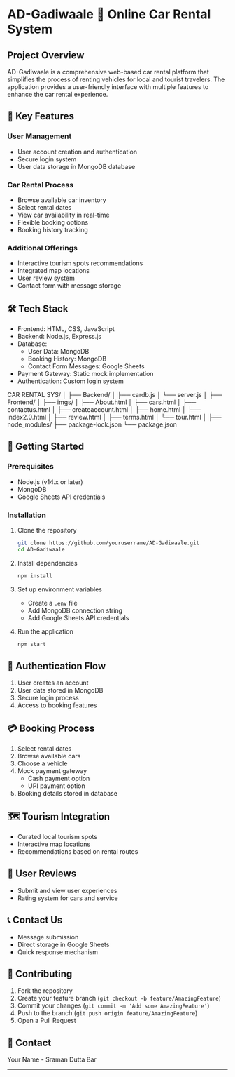 # AD-Gadiwaale 🚗 Online Car Rental System

## Project Overview
AD-Gadiwaale is a comprehensive web-based car rental platform that simplifies the process of renting vehicles for local and tourist travelers. The application provides a user-friendly interface with multiple features to enhance the car rental experience.

## 🌟 Key Features

### User Management
- User account creation and authentication
- Secure login system
- User data storage in MongoDB database

### Car Rental Process
- Browse available car inventory
- Select rental dates
- View car availability in real-time
- Flexible booking options
- Booking history tracking

### Additional Offerings
- Interactive tourism spots recommendations
- Integrated map locations
- User review system
- Contact form with message storage

## 🛠 Tech Stack
- Frontend: HTML, CSS, JavaScript
- Backend: Node.js, Express.js
- Database: 
  - User Data: MongoDB
  - Booking History: MongoDB
  - Contact Form Messages: Google Sheets
- Payment Gateway: Static mock implementation
- Authentication: Custom login system

CAR RENTAL SYS/
│
├── Backend/
│   ├── cardb.js
│   └── server.js
│
├── Frontend/
│   ├── imgs/
│   ├── About.html
│   ├── cars.html
│   ├── contactus.html
│   ├── createaccount.html
│   ├── home.html
│   ├── index2.0.html
│   ├── review.html
│   ├── terms.html
│   └── tour.html
│
├── node_modules/
├── package-lock.json
└── package.json

## 🚀 Getting Started

### Prerequisites
- Node.js (v14.x or later)
- MongoDB
- Google Sheets API credentials

### Installation
1. Clone the repository
   ```bash
   git clone https://github.com/yourusername/AD-Gadiwaale.git
   cd AD-Gadiwaale
   ```

2. Install dependencies
   ```bash
   npm install
   ```

3. Set up environment variables
   - Create a `.env` file
   - Add MongoDB connection string
   - Add Google Sheets API credentials

4. Run the application
   ```bash
   npm start
   ```

## 🔐 Authentication Flow
1. User creates an account
2. User data stored in MongoDB
3. Secure login process
4. Access to booking features

## 💳 Booking Process
1. Select rental dates
2. Browse available cars
3. Choose a vehicle
4. Mock payment gateway
   - Cash payment option
   - UPI payment option
5. Booking details stored in database

## 🗺️ Tourism Integration
- Curated local tourism spots
- Interactive map locations
- Recommendations based on rental routes

## 📝 User Reviews
- Submit and view user experiences
- Rating system for cars and service

## 📞 Contact Us
- Message submission
- Direct storage in Google Sheets
- Quick response mechanism

## 🤝 Contributing
1. Fork the repository
2. Create your feature branch (`git checkout -b feature/AmazingFeature`)
3. Commit your changes (`git commit -m 'Add some AmazingFeature'`)
4. Push to the branch (`git push origin feature/AmazingFeature`)
5. Open a Pull Request


## 📧 Contact
Your Name - Sraman Dutta Bar

---

